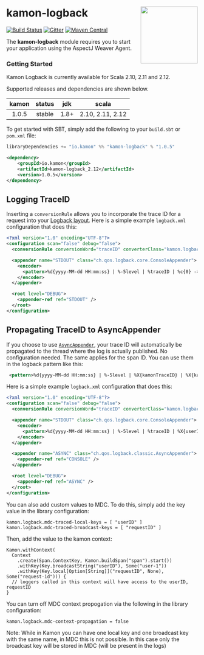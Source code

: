 # kamon-logback <img align="right" src="https://rawgit.com/kamon-io/Kamon/master/kamon-logo.svg" height="150px" style="padding-left: 20px"/> 
[![Build Status](https://travis-ci.org/kamon-io/kamon-logback.svg?branch=master)](https://travis-ci.org/kamon-io/kamon-logback)
[![Gitter](https://badges.gitter.im/Join%20Chat.svg)](https://gitter.im/kamon-io/Kamon?utm_source=badge&utm_medium=badge&utm_campaign=pr-badge&utm_content=badge)
[![Maven Central](https://maven-badges.herokuapp.com/maven-central/io.kamon/kamon-logback_2.12/badge.svg)](https://maven-badges.herokuapp.com/maven-central/io.kamon/kamon-logback_2.12)


The <b>kamon-logback</b> module requires you to start your application using the AspectJ Weaver Agent.


### Getting Started

Kamon Logback is currently available for Scala 2.10, 2.11 and 2.12.

Supported releases and dependencies are shown below.

| kamon  | status | jdk  | scala            
|:------:|:------:|:----:|------------------
|  1.0.5 | stable | 1.8+ | 2.10, 2.11, 2.12

To get started with SBT, simply add the following to your `build.sbt` or `pom.xml`
file:

```scala
libraryDependencies += "io.kamon" %% "kamon-logback" % "1.0.5"
```

```xml
<dependency>
    <groupId>io.kamon</groupId>
    <artifactId>kamon-logback_2.12</artifactId>
    <version>1.0.5</version>
</dependency>
```

Logging TraceID
---------------

Inserting a `conversionRule` allows you to incorporate the trace ID for a request into your [Logback layout](https://logback.qos.ch/manual/layouts.html). Here is a simple example `logback.xml` configuration that does this:

```xml
<?xml version="1.0" encoding="UTF-8"?>
<configuration scan="false" debug="false">
  <conversionRule conversionWord="traceID" converterClass="kamon.logback.LogbackTraceIDConverter" />

  <appender name="STDOUT" class="ch.qos.logback.core.ConsoleAppender">
    <encoder>
      <pattern>%d{yyyy-MM-dd HH:mm:ss} | %-5level | %traceID | %c{0} -> %m%n</pattern>
    </encoder>
  </appender>

  <root level="DEBUG">
    <appender-ref ref="STDOUT" />
  </root>
</configuration>
```

Propagating TraceID to AsyncAppender
------------------------------------

If you choose to use [`AsyncAppender`](https://logback.qos.ch/manual/appenders.html#AsyncAppender), your trace ID will automatically be propagated to the thread where the log is actually published. No configuration needed. The same applies for the span ID. You can use them in the logback pattern like this:
```xml
 <pattern>%d{yyyy-MM-dd HH:mm:ss} | %-5level | %X{kamonTraceID} | %X{kamonSpanID} | %c{0} -> %m%n</pattern>
```

Here is a simple example `logback.xml` configuration that does this:

```xml
<?xml version="1.0" encoding="UTF-8"?>
<configuration scan="false" debug="false">
  <conversionRule conversionWord="traceID" converterClass="kamon.logback.LogbackTraceIDConverter" />

  <appender name="STDOUT" class="ch.qos.logback.core.ConsoleAppender">
    <encoder>
      <pattern>%d{yyyy-MM-dd HH:mm:ss} | %-5level | %traceID | %X{userID} | %c{0} -> %m%n</pattern>
    </encoder>
  </appender>

  <appender name="ASYNC" class="ch.qos.logback.classic.AsyncAppender">
    <appender-ref ref="CONSOLE" />
  </appender>

  <root level="DEBUG">
    <appender-ref ref="ASYNC" />
  </root>
</configuration>
```

You can also add custom values to MDC. To do this, simply add the key value in the library configuration: 
```
kamon.logback.mdc-traced-local-keys = [ "userID" ]
kamon.logback.mdc-traced-broadcast-keys = [ "requestID" ]
```

Then, add the value to the kamon context:
```
Kamon.withContext(
  Context
    .create(Span.ContextKey, Kamon.buildSpan("span").start())
    .withKey(Key.broadcastString("userID"), Some("user-1"))
    .withKey(Key.local[Option[String]]("requestID", None), Some("request-id"))) {
  // loggers called in this context will have access to the userID, requestID
}
```

You can turn off MDC context propogation via the following in the library configuration:
```
kamon.logback.mdc-context-propagation = false
```


Note: While in Kamon you can have one local key and one broadcast key with the same name, in MDC this is not possible. In this case only the broadcast key will be stored in MDC (will be present in the logs) 

